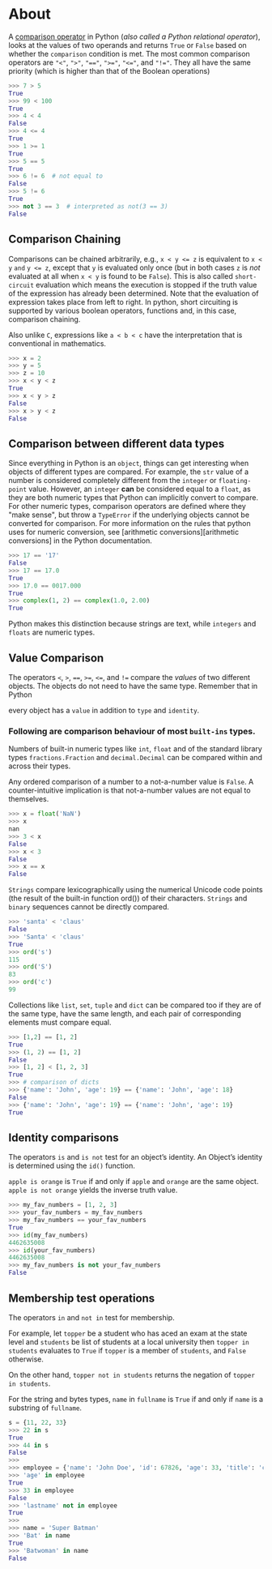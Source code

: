 # About

A [comparison operator][comparisons] in Python (_also called a Python relational operator_), looks at the values of two operands and returns `True` or `False` based on whether the `comparison` condition is met. The most common comparison operators are `"<"`, `">"`, `"=="`, `">="`, `"<="`, and `"!="`. They all have the same priority (which is higher than that of the Boolean operations)

```python
>>> 7 > 5
True
>>> 99 < 100
True
>>> 4 < 4
False
>>> 4 <= 4
True
>>> 1 >= 1
True
>>> 5 == 5
True
>>> 6 != 6  # not equal to
False
>>> 5 != 6
True
>>> not 3 == 3  # interpreted as not(3 == 3)
False
```

## Comparison Chaining

Comparisons can be chained arbitrarily, e.g., `x < y <= z` is equivalent to `x < y` `and` `y <= z`, except that `y` is evaluated only once (but in both cases `z` is _not_ evaluated at all when `x < y` is found to be `False`). This is also called `short-circuit` evaluation which means the execution is stopped if the truth value of the expression has already been determined. Note that the evaluation of expression takes place from left to right. In python, short circuiting is supported by various boolean operators, functions and, in this case, comparison chaining.

Also unlike `C`, expressions like `a < b < c` have the interpretation that is conventional in mathematics.

```python
>>> x = 2
>>> y = 5
>>> z = 10
>>> x < y < z
True
>>> x < y > z
False
>>> x > y < z
False
```

## Comparison between different data types

Since everything in Python is an `object`, things can get interesting when objects of different types are compared. For example, the `str` value of a number is considered completely different from the `integer` or `floating-point` value. However, an `integer` **can** be considered equal to a `float`, as they are both numeric types that Python can implicitly convert to compare. For other numeric types, comparison operators are defined where they "make sense", but throw a `TypeError` if the underlying objects cannot be converted for comparison. For more information on the rules that python uses for numeric conversion, see [arithmetic conversions][arithmetic conversions] in the Python documentation.

```python
>>> 17 == '17'
False
>>> 17 == 17.0
True
>>> 17.0 == 0017.000
True
>>> complex(1, 2) == complex(1.0, 2.00)
True
```

Python makes this distinction because strings are text, while `integers` and `floats` are numeric types.

## Value Comparison

The operators `<`, `>`, `==`, `>=`, `<=`, and `!=` compare the _values_ of two different objects. The objects do not need to have the same type. Remember that in Python

every object has a `value` in addition to `type` and `identity`.

### Following are comparison behaviour of most `built-ins` types.

Numbers of built-in numeric types like `int`, `float` and of the standard library types `fractions.Fraction` and `decimal.Decimal` can be compared within and across their types.

Any ordered comparison of a number to a not-a-number value is `False`. A counter-intuitive implication is that not-a-number values are not equal to themselves.

```python
>>> x = float('NaN')
>>> x
nan
>>> 3 < x
False
>>> x < 3
False
>>> x == x
False
```

`Strings` compare lexicographically using the numerical Unicode code points (the result of the built-in function ord()) of their characters. `Strings` and `binary` sequences cannot be directly compared.

```python
>>> 'santa' < 'claus'
False
>>> 'Santa' < 'claus'
True
>>> ord('s')
115
>>> ord('S')
83
>>> ord('c')
99
```

Collections like `list`, `set`, `tuple` and `dict` can be compared too if they are of the same type, have the same length, and each pair of corresponding elements must compare equal.

```python
>>> [1,2] == [1, 2]
True
>>> (1, 2) == [1, 2]
False
>>> [1, 2] < [1, 2, 3]
True
>>> # comparison of dicts
>>> {'name': 'John', 'age': 19} == {'name': 'John', 'age': 18}
False
>>> {'name': 'John', 'age': 19} == {'name': 'John', 'age': 19}
True
```

## Identity comparisons

The operators `is` and `is not` test for an object’s identity. An Object’s identity is determined using the `id()` function.

`apple is orange` is `True` if and only if `apple` and `orange` are the same object. `apple is not orange` yields the inverse truth value.

```python
>>> my_fav_numbers = [1, 2, 3]
>>> your_fav_numbers = my_fav_numbers
>>> my_fav_numbers == your_fav_numbers
True
>>> id(my_fav_numbers)
4462635008
>>> id(your_fav_numbers)
4462635008
>>> my_fav_numbers is not your_fav_numbers
False
```

## Membership test operations

The operators `in` and `not in` test for membership.

For example, let `topper` be a student who has aced an exam at the state level and `students` be list of students at a local university then `topper in students` evaluates to `True` if `topper` is a member of `students`, and `False` otherwise.

On the other hand, `topper not in students` returns the negation of `topper in students`.

For the string and bytes types, `name` in `fullname` is `True` if and only if `name` is a substring of `fullname`.

```python
s = {11, 22, 33}
>>> 22 in s
True
>>> 44 in s
False
>>>
>>> employee = {'name': 'John Doe', 'id': 67826, 'age': 33, 'title': 'ceo'}
>>> 'age' in employee
True
>>> 33 in employee
False
>>> 'lastname' not in employee
True
>>>
>>> name = 'Super Batman'
>>> 'Bat' in name
True
>>> 'Batwoman' in name
False
```

[comparisons]: https://docs.python.org/3/library/stdtypes.html?highlight=comparisons#comparisons
[arithmetic conversion]: https://docs.python.org/3/reference/expressions.html?highlight=number%20conversion#arithmetic-conversions
